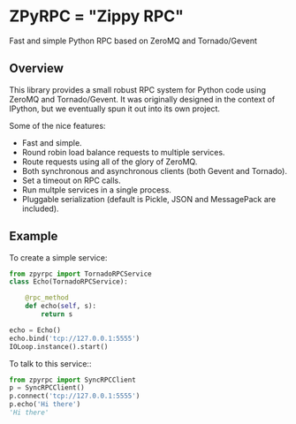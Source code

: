 # ZPyRPC = "Zippy RPC"

Fast and simple Python RPC based on ZeroMQ and Tornado/Gevent

## Overview

This library provides a small robust RPC system for Python
code using ZeroMQ and Tornado/Gevent. It was originally designed
in the context of IPython, but we eventually spun it out into its
own project.

Some of the nice features:

* Fast and simple.
* Round robin load balance requests to multiple services.
* Route requests using all of the glory of ZeroMQ.
* Both synchronous and asynchronous clients (both Gevent and Tornado).
* Set a timeout on RPC calls.
* Run multple services in a single process.
* Pluggable serialization (default is Pickle, JSON and MessagePack are included).

## Example

To create a simple service:

```python
from zpyrpc import TornadoRPCService
class Echo(TornadoRPCService):

    @rpc_method
    def echo(self, s):
        return s

echo = Echo()
echo.bind('tcp://127.0.0.1:5555')
IOLoop.instance().start()
```

To talk to this service::

```python
from zpyrpc import SyncRPCClient
p = SyncRPCClient()
p.connect('tcp://127.0.0.1:5555')
p.echo('Hi there')
'Hi there'
```

